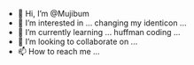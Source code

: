 - 👋 Hi, I’m @Mujibum
- 👀 I’m interested in ... changing my identicon ...
- 🌱 I’m currently learning ... huffman coding ...
- 💞️ I’m looking to collaborate on ...
- 📫 How to reach me ...

<!---
Mujibum/Mujibum is a ✨ special ✨ repository because its `README.md` (this file) appears on your GitHub profile.
You can click the Preview link to take a look at your changes.
--->
